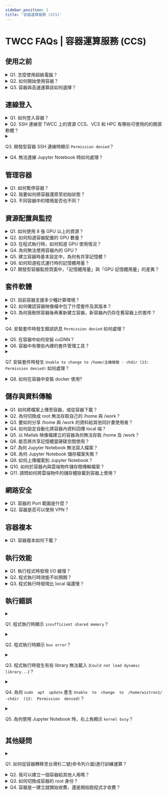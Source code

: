 ```yaml
---
sidebar_position: 1
title: '容器運算服務 (CCS)'
---
```


# TWCC FAQs | 容器運算服務 (CCS)


## 使用之前

<details>

<summary> Q1. 怎麼使用超級電腦？ </summary>

TWCC 中有許多超級電腦的運算資源，您可以透過下列方式使用：

1. 開發型容器：您可參考[此文件](https://www.twcc.ai/doc?page=container)，建立快速部署的容器環境。
2. 高速運算服務：您可參考[此文件](https://www.twcc.ai/doc?page=hpc_cli)，連線進入高速運算節點，以 Command Line 的方式使用超級電腦資源，進行跨節點的高速運算。

</details>

<details>

<summary> Q2. 如何開始使用容器？ </summary>

您可使用容器訓練 AI 模型並生成推論引擎，步驟參考如下：

**Step 1.** 參考[高速檔案系統文件](https://www.twcc.ai/doc?page=hfs)，將 AI 模型程式上傳到高速檔案系統，儲存於 `/home/主機帳號` 或 `/work/主機帳號` 目錄之下。
**Step 2.** 參考[開發型容器文件](https://www.twcc.ai/doc?page=container)，建立容器，並連線容器進行模型訓練。
**Step 3.** 訓練完成，可參考[高速檔案系統文件](https://www.twcc.ai/doc?page=hfs)，下載所需要的資料。
**Step 4.** 若要進行推論，可參考[HowTo文件](https://www.twcc.ai/doc?page=howto_ctn2)於容器內進行，或參考[虛擬運算文件](https://www.twcc.ai/doc?page=vm)，建立虛擬運算個體進行推論。

</details>

<details>

<summary> Q3. 容器與高速運算該如何選擇？ </summary>

兩種服務皆可運行 GPU 的容器化環境：
- 若您的運算工作僅需要 8 顆 GPU 以下的計算資源，請使用容器運算服務。
- 而若需要 8 顆 以上的 GPU 資源，並希望能部署跨節點的分散式高速平行運算環境，請使用台灣杉二號 (命令列介面) 高速運算服務。

</details>


## 連線登入

<details>

<summary> Q1. 如何登入容器？ </summary>

可以透過 SSH 或 Jupyter Notebook 連線容器，請參考[連線容器](https://man.twcc.ai/@twccdocs/doc-ccs-main-zh/%2F%40twccdocs%2Fguide-ccs-connect-zh)。

</details>

<details>

<summary> Q2. SSH 連線至 TWCC 上的資源 CCS、VCS 和 HPC 有哪些可使用的的開源軟體？</summary>

可以使用 MobaXterm、PuTTY 和 VSCode...等第三方開源軟體。

</details>

<details>

<summary>

 Q3. 開發型容器 SSH 連線時顯示 `Permission denied`？ 
 
 </summary>

可能是主機密碼輸入錯誤，請重新輸入或參考[此文件](https://man.twcc.ai/@twccdocs/doc-service-main-zh/https%3A%2F%2Fman.twcc.ai%2F%40twccdocs%2Fguide-service-hostname-pwd-otp-zh)至 Service 會員服務系統重設主機密碼。

</details>

<details>

<summary> Q4. 無法連線 Jupyter Notebook 時如何處理？ </summary>

請參考以下 2 種處理方式：

1. 進行以下操作將容器還原至初始狀態：
   - **Step 1.** 參考[程式執行異常的建議排除方式](https://man.twcc.ai/@twccdocs/doc-ccs-main-zh/https%3A%2F%2Fman.twcc.ai%2F%40twccdocs%2Fccs-intactv-howto-zh#%E7%A8%8B%E5%BC%8F%E5%9F%B7%E8%A1%8C%E7%95%B0%E5%B8%B8%E7%9A%84%E5%BB%BA%E8%AD%B0%E6%8E%92%E9%99%A4%E6%96%B9%E5%BC%8F) 清空或搬移`/home/主機帳號/.local/` 目錄下之套件。  
   - **Step 2.** 進入 `/home/主機帳號/.cache/` 目錄，清除計算過程產生的暫存檔。  
   - **Step 3.** 若有安裝 Anaconda 或 Miniconda，也請移除或重新命名。  
   - **Step 4.** 重新建立一個新的容器，選擇映像檔類型時，請將滑鼠移至 <i class="fa fa-info-circle" aria-hidden="true"></i> ，提示內容將顯示 NGC 的網址，進入後即可找到每個映像檔的環境設定，選擇適合的映像檔，再連線 Jupyter Notebook。
2. 請檢查貴單位防火牆設定是否有阻擋容器使用的 port，容器 port 範圍為 50000 ~ 60000。

</details>


## 管理容器

<details>

<summary> Q1. 如何暫停容器？</summary>

目前系統不支援容器暫停的功能，您可依需求選擇任一節省計算成本的方案：
1. 您可製作容器複本保留工作環境，並刪除容器，待需要使用容器時再以複本建立新容器。
2. 您可參考[此文件](https://man.twcc.ai/@twccdocs/doc-ccs-main-zh/https%3A%2F%2Fman.twcc.ai%2F%40twccdocs%2Fhowto-cli-ccs-automate-compute-delete-with-twccli-zh)，編寫腳本自動執行運算、刪除容器。

</details>

<details>

<summary> Q2. 我要如何將容器還原至初始狀態？ </summary>

進行以下操作即可將容器還原至初始狀態：

**Step 1.** 參考[程式執行異常的建議排除方式](https://man.twcc.ai/@twccdocs/doc-ccs-main-zh/https%3A%2F%2Fman.twcc.ai%2F%40twccdocs%2Fccs-intactv-howto-zh#%E7%A8%8B%E5%BC%8F%E5%9F%B7%E8%A1%8C%E7%95%B0%E5%B8%B8%E7%9A%84%E5%BB%BA%E8%AD%B0%E6%8E%92%E9%99%A4%E6%96%B9%E5%BC%8F) 清空或搬移`/home/主機帳號/.local/` 目錄下之套件。  
**Step 2.** 進入 `/home/主機帳號/.cache/` 目錄，清除計算過程產生的暫存檔。  
**Step 3.** 若有安裝 Anaconda 或 Miniconda，也請移除或重新命名。  
**Step 4.** 重新建立一個新的容器，選擇映像檔類型時，請將滑鼠移至 <i class="fa fa-info-circle" aria-hidden="true"></i> ，提示內容將顯示 NGC 的網址，進入後即可找到每個映像檔的環境設定，選擇適合的映像檔。

</details>

<details>

<summary> Q3. 不同容器中的環境是否也不同？</summary>

容器的儲存環境是[高速檔案系統 (HFS) ](https://www.twcc.ai/doc?page=hfs)，用戶建立不同的容器，系統皆會自動將用戶的 HFS 掛載作為容器環境。

而 HFS 空間的生命週期是隨著用戶的主機帳號，因此只要是同一用戶建立的容器，環境都是相同的 HFS 空間。

</details>


## 資源配置與監控

<details>

<summary> Q1. 如何使用 8 張 GPU 以上的資源？ </summary>

請改為使用 台灣杉二號 (命令列介面)，使用方法可參考網路上 Horovod 和 Singularity 的使用說明文件，或參考以下的 tutorial 進行： [HowTo：容器跨節點高速運算－AI Benchmark](https://man.twcc.ai/@twccdocs/doc-twnia2-main-zh/https%3A%2F%2Fman.twcc.ai%2F%40twccdocs%2Fhowto-twnia2-run-parallel-job-container-zh)。

</details>


<details>

<summary> Q2. 如何知道容器配置的 GPU 數量？ </summary>

以下兩種方式皆可查詢容器的 GPU 配置數量：
1. 在 terminal 執行指令：`nvidia-smi`  
2. 在使用者網站中，開發型容器管理頁 > 容器詳細資料頁的「**基本設定**」欄位即有顯示。

![](https://cos.twcc.ai/SYS-MANUAL/uploads/upload_03f616bd18d162c3dfb11da5e39a3530.png)

</details>

<details>

<summary> Q3. 在程式執行時，如何知道 GPU 使用情況？ </summary>

請參考以下步驟：
**Step 1.** 在 terminal 執行指令： ` nvidia-smi`  
**Step 2.** 確認 `GPU-Util` 欄位，非 0% 代表使用中，0% 即為未使用 (如下圖)。

![](https://cos.twcc.ai/SYS-MANUAL/uploads/upload_dbfac86546357537571cb99c4cceb37d.png)


</details>

<details>

<summary> Q4. 為何無法使用容器內的 GPU？ </summary>

可能是以下問題造成無法使用容器的 GPU：

1. 您的程式使用的 GPU 數量與建立數量不符，請確認兩處 GPU 數量是否相符。
2. 套件版本有相容性問題，請按照以下步驟：
   - **Step 1.** 參考[程式執行異常的建議排除方式](https://man.twcc.ai/@twccdocs/doc-ccs-main-zh/https%3A%2F%2Fman.twcc.ai%2F%40twccdocs%2Fccs-intactv-howto-zh#%E7%A8%8B%E5%BC%8F%E5%9F%B7%E8%A1%8C%E7%95%B0%E5%B8%B8%E7%9A%84%E5%BB%BA%E8%AD%B0%E6%8E%92%E9%99%A4%E6%96%B9%E5%BC%8F) 清空或搬移`/home/主機帳號/.local/` 目錄下之套件。  
   - **Step 2.** 進入 `/home/主機帳號/.cache/` 目錄，清除計算過程產生的暫存檔。  
   - **Step 3.** 若有安裝 Anaconda 或 Miniconda，也請移除或重新命名。  
   - **Step 4.** 重新建立一個新的容器，選擇映像檔類型時，請將滑鼠移至 <i class="fa fa-info-circle" aria-hidden="true"></i> ，提示內容將顯示 NGC 的網址，進入後即可找到每個映像檔的環境設定，選擇適合的映像檔。

</details>

<details>

<summary> Q5. 建立容器時基本設定中，為何有共享記憶體？ </summary>

共享記憶體是使用某些 framework 運算時會使用到的記憶體空間，例：PyTorch，詳情可查看[PyTorch document](https://pytorch.org/docs/stable/multiprocessing.html)。

</details>

<details>

<summary> Q6. 如何知道程式運行時的記憶體用量？ </summary>

在使用者網站或是容器內部皆可查詢記憶體用量：
1. 在使用者網站**開發型容器監控**頁面，可查看記憶體用量圖，詳情可參考[開發型容器監控頁面](https://man.twcc.ai/@twccdocs/doc-ccs-main-zh/%2F%40twccdocs%2Fguide-ccs-monitor-zh)文件。
2. 在容器中下指令 ` top` 或 ` free` 查看記憶體用量。

</details>

<details>

<summary> Q7. 開發型容器監控頁面中，「記憶體用量」與「GPU 記憶體用量」的差異？</summary>

- **記憶體用量**：系統分配給您的容器記憶體之使用量，其容量即為您在建立容器時，在基本設定選擇的規格。
- **GPU 記憶體用量**：容器配置的 GPU 顯示核心上的記憶體之使用量，TWCC 的 GPU 為 NVIDIA V100，關於 GPU 記憶體容量與詳細資訊，可參考 [NVIDIA 官網說明](https://www.nvidia.com/content/dam/en-zz/zh_tw/Solutions/design-visualization/grid-vpc-vapps/volta-v100-datasheet-update-a4-636418-r4-tw.pdf)。

</details>

## 套件軟體

<details>

<summary> Q1. 目前容器支援多少種計算環境？ </summary>

在 TWCC 的容器服務中，提供了 18 種環境供使用者選擇，包含：

* TensorFlow
* PyTorch
* CUDA
* MATLAB (BYOL)
* Caffe
* CNTK
* MXNet
* Caffe2
* TensorRT
* Triton Inference Server
* Theano
* Torch
* DIGITS
* NeMo
* RAPIDS
* Clara Train SDK
* Merlin Training
* Merlin Inference

</details>

<details>

<summary> Q2. 如何確認容器映像檔中包了什麼套件及其版本？ </summary>

以下兩種方法皆可確認映像檔套件及版本：
1. 在 [NGC 網站](https://docs.nvidia.com/deeplearning/frameworks/index.html) 中，在右上角搜尋框依不同框架輸入 **TensorFlow release notes**、**PyTorch release notes** ...等內容，進入 release notes 列表頁面後，再點擊您要確認的框架版本，即可檢視套件內容及版本。
2. 建立開發型容器、選擇映像檔類型時，請將滑鼠移至 <i class="fa fa-info-circle" aria-hidden="true"></i> ，提示內容將顯示 NGC 的網址，進入後即可找到相關資訊。

</details>

<details>

<summary> Q3. 為何我刪除容器後再重新建立容器，新容器內仍存在舊容器上的套件？ </summary>

為提供運算便利性，TWCC 預設會將高速檔案系統之儲存空間 (/home 及 /work，綁定個人帳號) 掛載至您建立的所有容器，讓您的資料或套件可跨容器使用，因此刪除容器不會影響安裝在 /home 及 /work 的套件與資料。 

</details>

<details>

<summary>

 Q4. 安裝套件時發生錯誤訊息 `Permission denied` 如何處理？ 
 
 </summary>

以下圖為例，如果 `Permission denied` 指出的檔案，其位置不在 /home 或 /work 底下，請參考 [其他疑問](#其他疑問) Q3 切換成容器 root 身分後再行安裝。

![](https://i.imgur.com/oKeqxdV.png)

</details>

<details>

<summary> Q5. 在容器中如何安裝 cuDNN？ </summary>

容器環境已有安裝 cuDNN，詳細版本資訊可透過以下三種方法確認：
1. 在 [NGC 網站](https://docs.nvidia.com/deeplearning/frameworks/index.html) 中，在右上角搜尋框依不同框架輸入 **TensorFlow release notes**、**PyTorch release notes** ...等內容，進入 release notes 列表頁面後，再點擊您要確認的框架版本，即可檢視套件內容及版本。
2. 建立開發型容器、選擇映像檔類型時，請將滑鼠移至 <i class="fa fa-info-circle" aria-hidden="true"></i> ，提示內容將顯示 NGC 的網址，進入後即可找到相關資訊。
3. 連線容器後執行 ` set | grep CUDNN` 指令

</details>

<details>

<summary> Q6. 容器中有哪些內建的套件管理工具？ </summary>

容器環境中有內建 `apt` , `apt-get` , `pip` 等3個套件管理工具可供管理套件。

</details>

<details>

<summary>

 Q7. 安裝套件時發生 `Unable to change to /home/主機帳號 - chdir (13: Permission denied)` 如何處理？ 
 
 </summary>

為保障資料安全，容器的 root 身分無法存取您的 /home與 /work 目錄，因此請使用主機帳號的身分安裝，勿切換成 root 權限。

</details>


<details>

<summary> Q8. 如何在容器中安裝 docker 使用?</summary>

TWCC 容器不提供 OS 層權限，因此無法安裝與使用 docker 服務。

</details>


## 儲存與資料傳輸

<details>

<summary> Q1. 如何將檔案上傳至容器，或從容器下載？ </summary>

請參考此[文件](https://www.twcc.ai/doc?page=hfs#%E4%BD%BF%E7%94%A8-SFTP--Filezilla-%E5%82%B3%E8%BC%B8%E6%AA%94%E6%A1%88)，將檔案上傳到容器的 /home 或 /work 中，或將檔案下載到 local 端。 

</details>

<details>

<summary> Q2. 為何切換成 root 無法存取自己的 /home 與 /work？ </summary>

為保障資料安全，容器的 root 身分無法存取您的目錄，僅限用戶本人帳號有權限存取。

</details>

<details>

<summary> Q3. 要如何分享 /home 與 /work 的資料給其他同計畫使用者？ </summary>

可以透過 TWCC CLI 操作 TWCC 雲端物件儲存 (COS)，將容器資料分享給其他使用者，操作方式請參考[此文件](https://man.twcc.ai/@twccdocs/doc-cos-main-zh/%2F%40twccdocs%2Fcos-overview-zh)。

</details>

<details>

<summary> Q4. 如何設定自動化將容器內資料回傳 local 端？ </summary>

請利用容器對外連接埠 (port) 進行與 local 端的資料傳送，容器可使用的 port 為：22、80、443。

</details>

<details>

<summary> Q5. 以 Matlab 映像檔建立的容器為何無法存取 /home 及 /work？ </summary>

因目前的 Matlab 映像檔尚未整合 HFS 高速檔案系統，因此請在 terminal 執行以下指令來存取 /home 及 /work：  
```
sudo su -
su [主機帳號]
/opt/matlab/R2019b/bin/matlab
```

</details>

<details>

<summary> Q6. 能否將共享記憶體當硬碟空間使用？ </summary>

若您選擇有共享記憶體設定的規格，`/dev/shm` 即為共享記憶體空間，可供存放資料當硬碟使用
<i class="fa fa-exclamation-triangle fa-20" aria-hidden="true"></i> <b>重要：</b>

* 由於存放資料在共享記憶體中會占掉共享記憶體空間，因此存放前請先考量您程式所需要的空間。
* 存放於此的資料會隨容器刪除而消失，若資料需保存，請在刪除容器前將資料搬移到`/home/主機帳號`或`/work/主機帳號`。

</details>

<details>

<summary> Q7. 為何 Jupyter Notebook 無法寫入檔案？ </summary>

高速檔案系統空間已快用滿，導致無法寫入檔案，請參考[高速檔案系統 FAQ Q6](https://man.twcc.ai/@twccdocs/faq-zh/https%3A%2F%2Fman.twcc.ai%2F%40twccdocs%2Ffaq-hfs-zh)，檢查並清理您的儲存空間，或參考增購更多儲存空間，增購方式請參考[高速檔案系統](https://man.twcc.ai/@twccdocs/doc-hfs-main-zh/%2F%40twccdocs%2Fhfs-overview-zh)中的「查看使用容量」及「空間管理政策」兩個段落，即可得知價格以及增購空間的方法。

</details>

<details>

<summary> Q8. 為何 Jupyter Notebook 儲存檔案失敗？ </summary>

高速檔案系統空間已快用滿，導致無法寫入檔案，請參考[高速檔案系統 FAQ Q6](https://man.twcc.ai/@twccdocs/faq-zh/https%3A%2F%2Fman.twcc.ai%2F%40twccdocs%2Ffaq-hfs-zh)，檢查並清理您的儲存空間，或參考增購更多儲存空間，增購方式請參考[高速檔案系統](https://man.twcc.ai/@twccdocs/doc-hfs-main-zh/%2F%40twccdocs%2Fhfs-overview-zh)中的「查看使用容量」及「空間管理政策」兩個段落，即可得知價格以及增購空間的方法。

</details>

<details>

<summary> Q9. 如何上傳檔案到 Jupyter Notebook？ </summary>

Jupyter Notebook 所使用的儲存空間即為高速檔案系統 (HFS)，請透過[此文件](https://www.twcc.ai/doc?page=hfs#%E4%BD%BF%E7%94%A8-SFTP--Filezilla-%E5%82%B3%E8%BC%B8%E6%AA%94%E6%A1%88)，上傳您的檔案。

</details>

<details>

<summary> Q10. 如何於容器內與雲端物件儲存間傳輸檔案？ </summary>

1. 請在容器內[安裝 TWCC CLI](https://man.twcc.ai/@twccdocs/doc-cli-main-zh/https%3A%2F%2Fman.twcc.ai%2F%40twccdocs%2Fguide-cli-install-linux-zh)。
2. 再參考[此文件](https://man.twcc.ai/@twccdocs/doc-cli-main-zh/https%3A%2F%2Fman.twcc.ai%2F%40twccdocs%2Fguide-cli-cos-zh)，使用 TWCC CLI 進行容器與雲端物件儲存的檔案傳輸。

</details>

<details>

<summary> Q11. 請問如何將雲端物件的儲存體掛載到容器上使用？ </summary>

TWCC 容器所使用的儲存系統為高速檔案系統 (HFS)，目前不支援直接將雲端物件的儲存體掛載到容器上進行使用。

若僅需與雲端物件儲存進行檔案傳輸，請您參考 Q10 的操作步驟。

</details>

## 網路安全

<details>

<summary> Q1. 容器的 Port 範圍是什麼？</summary>

容器 Port 的範圍為：50000 ~ 60000。

</details>

<details>

<summary> Q2. 容器是否可以使用 VPN？</summary>

目前 TWCC 容器不支援部署 VPN 服務 (例如：OpenVPN)。VPN 服務預設開啟的對外埠與 TWCC 容器所支援的對外埠不同，且 TWCC 容器採用 Port-Forwarding 的技術，對外埠為隨機配發，無法指定對應的埠號。

</details>


## 容器複本

<details>

<summary> Q1. 容器複本如何下載？ </summary>

目前系統尚未支援此功能。

</details>



## 執行效能

<details>

<summary> Q1. 執行程式時發現 I/O 緩慢？ </summary>

可能是 dataset 問題或是容器所處的節點較為繁忙：
1. 若您的 dataset 為許多小檔案，且 dataset 佔了大量空間，我們建議您將小檔案集合成大檔案，以減少 I/O 壓力。
2. 製作容器複本，再以複本開一個新的容器，若系統整體負載仍有餘裕，可以將容器安排建立在較不繁忙的節點。

</details>

<details>

<summary> Q2. 程式執行時效能不如預期？ </summary>

按照下列步驟排除套件相容性問題：  
**Step 1.** 參考[程式執行異常的建議排除方式](https://man.twcc.ai/@twccdocs/doc-ccs-main-zh/https%3A%2F%2Fman.twcc.ai%2F%40twccdocs%2Fccs-intactv-howto-zh#%E7%A8%8B%E5%BC%8F%E5%9F%B7%E8%A1%8C%E7%95%B0%E5%B8%B8%E7%9A%84%E5%BB%BA%E8%AD%B0%E6%8E%92%E9%99%A4%E6%96%B9%E5%BC%8F) 清空或搬移`/home/主機帳號/.local/` 目錄下之套件。  
**Step 2.** 進入 `/home/主機帳號/.cache/` 目錄，清除計算過程產生的暫存檔。  
**Step 3.** 若有安裝 Anaconda 或 Miniconda，也請移除或重新命名。  
**Step 4.** 重新建立一個新的容器，選擇映像檔類型時，請將滑鼠移至 <i class="fa fa-info-circle" aria-hidden="true"></i> ，提示內容將顯示 NGC 的網址，進入後即可找到每個映像檔的環境設定，選擇適合的映像檔。

</details>

<details>

<summary> Q3. 程式執行時發現比 local 端還慢？ </summary>

改善效能的方式請參考如下：

1. 排除套件相容性問題
   - **Step 1.** 參考[程式執行異常的建議排除方式](https://man.twcc.ai/@twccdocs/doc-ccs-main-zh/https%3A%2F%2Fman.twcc.ai%2F%40twccdocs%2Fccs-intactv-howto-zh#%E7%A8%8B%E5%BC%8F%E5%9F%B7%E8%A1%8C%E7%95%B0%E5%B8%B8%E7%9A%84%E5%BB%BA%E8%AD%B0%E6%8E%92%E9%99%A4%E6%96%B9%E5%BC%8F) 清空或搬移`/home/主機帳號/.local/` 目錄下之套件。  
   - **Step 2.** 進入 `/home/主機帳號/.cache/` 目錄，清除計算過程產生的暫存檔。  
   - **Step 3.** 若有安裝 Anaconda 或 Miniconda，也請移除或重新命名。  
   - **Step 4.** 重新建立一個新的容器，選擇映像檔類型時，請將滑鼠移至 <i class="fa fa-info-circle" aria-hidden="true"></i> ，提示內容將顯示 NGC 的網址，進入後即可找到每個映像檔的環境設定，選擇適合的映像檔。
2. 若您的 dataset 為許多小檔案，且 dataset 佔了大量空間，我們建議您將小檔案集合成大檔案，以減少 I/O 壓力。
3. 製作容器複本，再以複本開一個新的容器，若系統整體負載仍有餘裕，可以將容器安排建立在較不繁忙的節點。

</details>

## 執行錯誤

<details>

<summary>

 Q1. 程式執行時顯示 `insufficient shared memory`？ 
 
 </summary>

1. 若為 PyTorch 容器環境，請將 Dataloader 的 num workers 設置為 0
2. 或重新建立一個容器，並選擇有 shared memory 的規格。

</details>

<details>

<summary>

 Q2. 程式執行時顯示 `bus error`？ 
 
 </summary>

按照以下步驟排除套件相容性問題：  
**Step 1.** 參考[程式執行異常的建議排除方式](https://man.twcc.ai/@twccdocs/doc-ccs-main-zh/https%3A%2F%2Fman.twcc.ai%2F%40twccdocs%2Fccs-intactv-howto-zh#%E7%A8%8B%E5%BC%8F%E5%9F%B7%E8%A1%8C%E7%95%B0%E5%B8%B8%E7%9A%84%E5%BB%BA%E8%AD%B0%E6%8E%92%E9%99%A4%E6%96%B9%E5%BC%8F) 清空或搬移`/home/主機帳號/.local/` 目錄下之套件。  
**Step 2.** 進入 `/home/主機帳號/.cache/` 目錄，清除計算過程產生的暫存檔。  
**Step 3.** 若有安裝 Anaconda 或 Miniconda，也請移除或重新命名。  
**Step 4.** 重新建立一個新的容器，選擇映像檔類型時，請將滑鼠移至 <i class="fa fa-info-circle" aria-hidden="true"></i> ，提示內容將顯示 NGC 的網址，進入後即可找到每個映像檔的環境設定，選擇適合的映像檔。

</details>

<details>

<summary>

 Q3. 程式執行時發生有些 library 無法載入 (`Could not load dynamic library...`)？ 
 
 </summary>

可能是程式中呼叫的 library 版本與容器中的版本不符。請執行以下指令，取得環境中的 library 版本後，再修改程式所呼叫的 library 版本：` sudo find / -name [library名稱]`

</details>

<details>

<summary>

 Q4. 為何 `sudo  apt  update` 產生 `Unable  to  change  to  /home/wistron1/ -chdir  (13:  Permission  denied)`？ 
 
 </summary>

請切換成 root 身分後再執行 ` apt update`。

</details>

<details>

<summary>

 Q5. 為何使用 Jupyter Notebook 時，右上角顯示 `kernel busy`？ 
 
 </summary>

請按照以下程序解決套件相容性問題：  
**Step 1.** 參考[程式執行異常的建議排除方式](https://man.twcc.ai/@twccdocs/doc-ccs-main-zh/https%3A%2F%2Fman.twcc.ai%2F%40twccdocs%2Fccs-intactv-howto-zh#%E7%A8%8B%E5%BC%8F%E5%9F%B7%E8%A1%8C%E7%95%B0%E5%B8%B8%E7%9A%84%E5%BB%BA%E8%AD%B0%E6%8E%92%E9%99%A4%E6%96%B9%E5%BC%8F) 清空或搬移`/home/主機帳號/.local/` 目錄下之套件。  
**Step 2.** 進入 `/home/主機帳號/.cache/` 目錄，清除計算過程產生的暫存檔。  
**Step 3.** 若有安裝 Anaconda 或 Miniconda，也請移除或重新命名。  
**Step 4.** 重新建立一個新的容器，選擇映像檔類型時，請將滑鼠移至 <i class="fa fa-info-circle" aria-hidden="true"></i> ，提示內容將顯示 NGC 的網址，進入後即可找到每個映像檔的環境設定，選擇適合的映像檔。

</details>

## 其他疑問

<details>

<summary>

 Q1. 如何從容器轉移至台灣杉二號(命令列介面)進行訓練運算？ 
 
 </summary>

可參考網路上 Conda 和 Singularity 的使用說明文件，或參考以下的 tutorial 進行：  
- [HowTo：建立 TWNIA2 容器](https://man.twcc.ai/@twccdocs/doc-twnia2-main-zh/https%3A%2F%2Fman.twcc.ai%2F%40twccdocs%2Fhowto-twnia2-create-sglrt-container-zh)
- [HowTo：使用 Conda 管理套件與執行 Job](https://man.twcc.ai/@twccdocs/doc-twnia2-main-zh/https%3A%2F%2Fman.twcc.ai%2F%40twccdocs%2Fhowto-twnia2-conda-manage-packages-submit-job-zh)

</details>

<details>

<summary> Q2. 我可以建立一個容器給其他人用嗎？ </summary>

建立容器給他人使用時，需考量以下幾點注意事項：

* 您的主機密碼必須提供給他人連線容器。
* /home 與/work 為您的個人 HFS 儲存空間，他人在使用上可能造成這兩個檔案夾中的資料毀損、遺失...等可能，即使您再開新容器也無法復原這些變動。
* 分享計算資源會有資料安全的風險，請審慎考慮。

因此，除為他人建立容器之外，您亦可以透過 [Service 會員服務系統 <i class="fa fa-question-circle fa-question-circle-for-service" aria-hidden="true"></i>](https://man.twcc.ai/@twccdocs/doc-service-main-zh/https%3A%2F%2Fman.twcc.ai%2F%40twsdocs%2Fhowto-service-access-service-zh)，將他人加入計畫中，該使用者即可自行運用容器資源。

</details>


<details>

<summary> Q3. 如何切換成容器的 root 身份？ </summary>

執行以下指令即可切換為 root 身分：  
```
sudo su

或

sudo -i
```    
</details>

<details>

<summary> Q4. 容器是一建立就開始收費，還是開始跑程式才收費？ </summary>

容器一建立即開始佔用計算資源，因此建立後、在您刪除容器之前，將會持續計費。
</details>